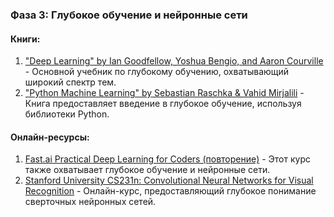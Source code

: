 ### Фаза 3: Глубокое обучение и нейронные сети

#### Книги:
1. ["Deep Learning" by Ian Goodfellow, Yoshua Bengio, and Aaron Courville](https://www.deeplearningbook.org/) - Основной учебник по глубокому обучению, охватывающий широкий спектр тем.
2. ["Python Machine Learning" by Sebastian Raschka & Vahid Mirjalili](github.com/rasbt/python-machine-learning-book-3rd-edition) - Книга предоставляет введение в глубокое обучение, используя библиотеки Python.

#### Онлайн-ресурсы:
1. [Fast.ai Practical Deep Learning for Coders (повторение)](https://course.fast.ai/) - Этот курс также охватывает глубокое обучение и нейронные сети.
2. [Stanford University CS231n: Convolutional Neural Networks for Visual Recognition](https://cs231n.github.io/convolutional-networks/) - Онлайн-курс, предоставляющий глубокое понимание сверточных нейронных сетей.